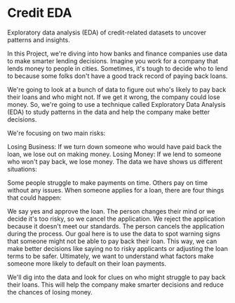 # Credit EDA
  Exploratory data analysis (EDA) of credit-related datasets to uncover patterns and insights.

  In this Project, we're diving into how banks and finance companies use data to make smarter lending decisions. Imagine you work for a company that lends money to people in cities. Sometimes, it's tough to decide who to lend to because some folks don't have a good track record of paying back loans.

We're going to look at a bunch of data to figure out who's likely to pay back their loans and who might not. If we get it wrong, the company could lose money. So, we're going to use a technique called Exploratory Data Analysis (EDA) to study patterns in the data and help the company make better decisions.

We're focusing on two main risks:

Losing Business: If we turn down someone who would have paid back the loan, we lose out on making money.
Losing Money: If we lend to someone who won't pay back, we lose money.
The data we have shows us different situations:

Some people struggle to make payments on time.
Others pay on time without any issues.
When someone applies for a loan, there are four things that could happen:

We say yes and approve the loan.
The person changes their mind or we decide it's too risky, so we cancel the application.
We reject the application because it doesn't meet our standards.
The person cancels the application during the process.
Our goal here is to use the data to spot warning signs that someone might not be able to pay back their loan. This way, we can make better decisions like saying no to risky applicants or adjusting the loan terms to be safer. Ultimately, we want to understand what factors make someone more likely to default on their loan payments.

We'll dig into the data and look for clues on who might struggle to pay back their loans. This will help the company make smarter decisions and reduce the chances of losing money.





